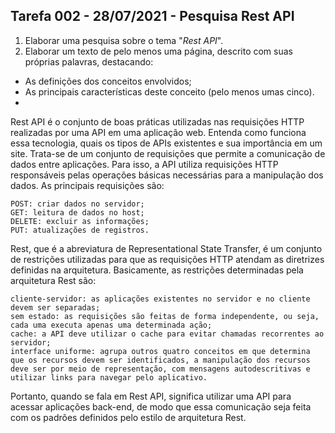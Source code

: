 ## Tarefa 002 - 28/07/2021 - Pesquisa Rest API

1. Elaborar uma pesquisa sobre o tema "_Rest API_".
2. Elaborar um texto de pelo menos uma página, descrito com suas próprias palavras, destacando:
* As definições dos conceitos envolvidos;
* As principais características deste conceito (pelo menos umas cinco).
* 
Rest API é o conjunto de boas práticas utilizadas nas requisições HTTP realizadas por uma API em uma aplicação web. Entenda como funciona essa tecnologia, quais os tipos de APIs existentes e sua importância em um site.
Trata-se de um conjunto de requisições que permite a comunicação de dados entre aplicações. Para isso, a API utiliza requisições HTTP responsáveis pelas operações básicas necessárias para a manipulação dos dados. As principais requisições são:

    POST: criar dados no servidor;
    GET: leitura de dados no host;
    DELETE: excluir as informações;
    PUT: atualizações de registros.
Rest, que é a abreviatura de Representational State Transfer, é um conjunto de restrições utilizadas para que as requisições HTTP atendam as diretrizes definidas na arquitetura. Basicamente, as restrições determinadas pela arquitetura Rest são:

    cliente-servidor: as aplicações existentes no servidor e no cliente devem ser separadas;
    sem estado: as requisições são feitas de forma independente, ou seja, cada uma executa apenas uma determinada ação;
    cache: a API deve utilizar o cache para evitar chamadas recorrentes ao servidor;
    interface uniforme: agrupa outros quatro conceitos em que determina que os recursos devem ser identificados, a manipulação dos recursos deve ser por meio de representação, com mensagens autodescritivas e utilizar links para navegar pelo aplicativo.

Portanto, quando se fala em Rest API, significa utilizar uma API para acessar aplicações back-end, de modo que essa comunicação seja feita com os padrões definidos pelo estilo de arquitetura Rest.    
    
